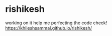 # rishikesh

working on it 
help me perfecting the code
check!
https://khileshsammal.github.io/rishikesh/
